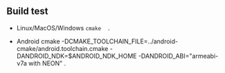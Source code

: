 ## Build test
* Linux/MacOS/Windows
`cmake  .`

* Android
cmake -DCMAKE_TOOLCHAIN_FILE=../android-cmake/android.toolchain.cmake -DANDROID_NDK=$ANDROID_NDK_HOME -DANDROID_ABI="armeabi-v7a with NEON" .

